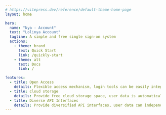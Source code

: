 ```yaml
---
# https://vitepress.dev/reference/default-theme-home-page
layout: home

hero:
  name: "Nya - Account"
  text: "Lolinya Account"
  tagline: A simple and free single sign-on system
  actions:
    - theme: brand
      text: Quick Start
      link: /quickly-start
    - theme: alt
      text: Docs
      link: /

features:
  - title: Open Access
    details: Flexible access mechanism, login tools can be easily integrated to provide users with more choices and increase the convenience of login
  - title: cloud storage
    details: Provide free cloud storage space, user data is automatically stored in the cloud, can be accessed at any time when using, data is stored permanently
  - title: Diverse API Interfaces
    details: Provide diversified API interfaces, user data can independently select the scope of authorization, management system permissions, and protect user privacy.
---
```


